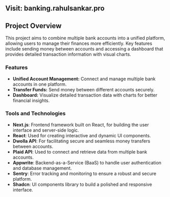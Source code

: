 ## Visit: banking.rahulsankar.pro

## Project Overview
This project aims to combine multiple bank accounts into a unified platform, allowing users to manage their finances more efficiently. Key features include sending money between accounts and accessing a dashboard that provides detailed transaction information with visual charts.

### Features
- **Unified Account Management:** Connect and manage multiple bank accounts in one platform.
- **Transfer Funds:** Send money between different accounts securely.
- **Dashboard:** Visualize detailed transaction data with charts for better financial insights.

### Tools and Technologies
- **Next.js**: Frontend framework built on React, for building the user interface and server-side logic.
- **React**: Used for creating interactive and dynamic UI components.
- **Dwolla API**: For facilitating secure and seamless money transfers between accounts.
- **Plaid API**: Used to connect and retrieve data from multiple bank accounts.
- **Appwrite**: Backend-as-a-Service (BaaS) to handle user authentication and database management.
- **Sentry**: Error tracking and monitoring to ensure a robust and secure platform.
- **Shadcn**: UI components library to build a polished and responsive interface.
